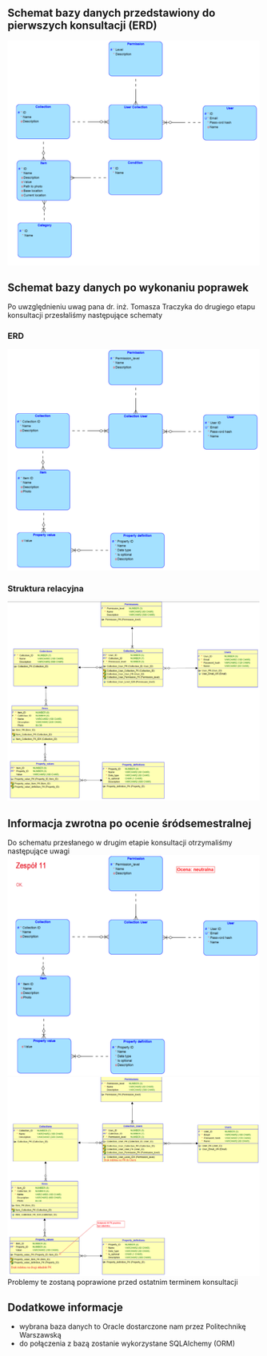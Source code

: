 ## Schemat bazy danych przedstawiony do pierwszych konsultacji (ERD)
![schemat bazy danych](img/kolekcja-baza.png)

## Schemat bazy danych po wykonaniu poprawek
Po uwzględnieniu uwag pana dr. inż. Tomasza Traczyka do drugiego etapu konsultacji przesłaliśmy następujące schematy

### ERD
![schemat ERD v2](img/kolekcja-baza-v2.png)

### Struktura relacyjna
![schemat relacyjny](img/kolekcja-relational.png)

## Informacja zwrotna po ocenie śródsemestralnej
Do schematu przesłanego w drugim etapie konsultacji otrzymaliśmy następujące uwagi
![informacja zwrotna 1](img/feedback1-part1.png)
![informacja zwrotna 2](img/feedback1-part2.png)
Problemy te zostaną poprawione przed ostatnim terminem konsultacji

## Dodatkowe informacje
* wybrana baza danych to Oracle dostarczone nam przez Politechnikę Warszawską
* do połączenia z bazą zostanie wykorzystane SQLAlchemy (ORM)
